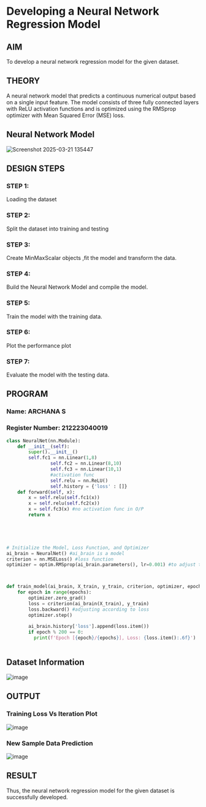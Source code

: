 # Developing a Neural Network Regression Model

## AIM

To develop a neural network regression model for the given dataset.

## THEORY

A neural network model that predicts a continuous numerical output based on a single input feature. The model consists of three fully connected layers with ReLU activation functions and is optimized using the RMSprop optimizer with Mean Squared Error (MSE) loss.

## Neural Network Model

![Screenshot 2025-03-21 135447](https://github.com/user-attachments/assets/d1e899a5-04e9-4bbd-bff0-a0b9f099ba86)


## DESIGN STEPS

### STEP 1:

Loading the dataset

### STEP 2:

Split the dataset into training and testing

### STEP 3:

Create MinMaxScalar objects ,fit the model and transform the data.

### STEP 4:

Build the Neural Network Model and compile the model.

### STEP 5:

Train the model with the training data.

### STEP 6:

Plot the performance plot

### STEP 7:

Evaluate the model with the testing data.

## PROGRAM
### Name: ARCHANA S
### Register Number: 212223040019
```python
class NeuralNet(nn.Module):
    def __init__(self):
        super().__init__()
        self.fc1 = nn.Linear(1,8)
                self.fc2 = nn.Linear(8,10)
                self.fc3 = nn.Linear(10,1)
                #activation func
                self.relu = nn.ReLU()
                self.history = {'loss' : []}
    def forward(self, x):
        x = self.relu(self.fc1(x))
        x = self.relu(self.fc2(x))
        x = self.fc3(x) #no activation func in O/P
        return x

      



# Initialize the Model, Loss Function, and Optimizer
ai_brain = NeuralNet() #ai_brain is a model
criterion = nn.MSELoss() #loss function
optimizer = optim.RMSprop(ai_brain.parameters(), lr=0.001) #to adjust the weights



def train_model(ai_brain, X_train, y_train, criterion, optimizer, epochs=2000):
    for epoch in range(epochs): 
        optimizer.zero_grad()
        loss = criterion(ai_brain(X_train), y_train)
        loss.backward() #adjusting according to loss
        optimizer.step()
    
        ai_brain.history['loss'].append(loss.item())
        if epoch % 200 == 0:
          print(f'Epoch [{epoch}/{epochs}], Loss: {loss.item():.6f}')



```
## Dataset Information
![image](https://github.com/user-attachments/assets/9a6dcf59-b4a8-4fb8-9c65-086de0f6c96d)



## OUTPUT
### Training Loss Vs Iteration Plot

![image](https://github.com/user-attachments/assets/4284c111-6ec6-4169-a3a0-0aeb2c09721f)


### New Sample Data Prediction

![image](https://github.com/user-attachments/assets/a5051ae4-33ad-48d7-96a5-51fa64a0661e)


## RESULT
Thus, the neural network regression model for the given dataset is successfully developed.
